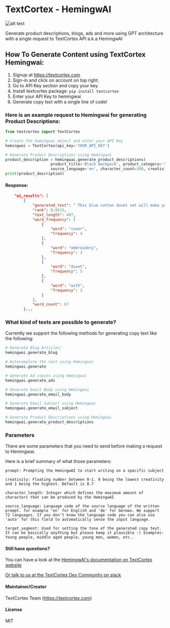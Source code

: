 # TextCortex - HemingwAI
![alt text](https://github.com/textcortex/hemingwai/raw/main/textcortex_logo.png?raw=true "TextCortex AI API Hemingway Logo")

Generate product descriptions, blogs, ads and more using GPT architecture with a single request to TextCortex API a.k.a 
HemingwAI

## How To Generate Content using TextCortex Hemingwai:
1. Signup at https://textcortex.com
2. Sign-in and click on account on top right.
3. Go to API Key section and copy your key.
4. Install textcortex package:
   `pip install textcortex`
5. Enter your API Key to hemingwai
6. Generate copy text with a single line of code!

### Here is an example request to Hemingwai for generating Product Descriptions:

```python
from textcortex import TextCortex

# Create the hemingwai object and enter your API Key
hemingwai = TextCortex(api_key='YOUR_API_KEY')

# Generate Product Descriptions using Hemingwai
product_description = hemingwai.generate_product_descriptions(
                    product_title='Black Backpack', product_category='Shoes & Bags', target_segment='',
                    source_language='en', character_count=300, creativity=0.7)
print(product_description)
```

#### Response:
```json
    "ai_results": [
        {
            "generated_text": " This blue cotton duvet set will make your bedroom set, comfortable and stylish. The duvet cover set is made from soft polyester fabric with detailed embroidery. The duvet cover set has blue and silver floral embroidery details. The decorative pillows are decorated with black and silver embroidery. The duvet cover set is completed with coordinated Two shams, one in the same design. The duvet cover set is",
            "rank": 0.9533,
            "text_length": 407,
            "word_frequency": [
                {
                    "word": "cover",
                    "frequency": 4
                },
                {
                    "word": "embroidery",
                    "frequency": 3
                },
                {
                    "word": "duvet",
                    "frequency": 5
                },
                {
                    "word": "with",
                    "frequency": 3
                }
            ],
            "word_count": 67
        }...
```

### What kind of texts are possible to generate?

Currently we support the following methods for generating copy text like the following:
```python
# Generate Blog Articles:
hemingwai.generate_blog

# Autocomplete the rest using Hemingwai
hemingwai.generate

# Generate Ad copies using Hemingwai
hemingwai.generate_ads

# Generate Email Body using Hemingwai
hemingwai.generate_email_body

# Generate Email Subject using Hemingwai
hemingwai.generate_email_subject

# Generate Product Descriptions using Hemingwai
hemingwai.generate_product_descriptions
```

### Parameters
There are some parameters that you need to send before making a request to Hemingwai.

Here is a brief summary of what those parameters:

`prompt: Prompting the HemingwAI to start writing on a specific subject`

`creativity: Floating number between 0-1. 0 being the lowest creativity and 1 being the highest. Default is 0.7`

`character_length: Integer which defines the maximum amount of characters that can be produced by the HemingwAI`

`source_language: Language code of the source language of the written prompt. for example 'en' for English and 'de' for German.
We support 72 languages. If you don't know the language code you can also use 'auto' for this field to automatically sense the input language.`

`target_segment: Used for setting the tone of the generated copy text. It can be basically anything but please keep it plausible :)
Examples: Young people, middle aged people, young men, women, etc..`

#### Still have questions?
You can have a look at the [HemingwAI's documentation on TextCortex website](https://textcortex.com/documentation/api)

[Or talk to us at the TextCortex Dev Community on slack](https://join.slack.com/t/textcortexaicommunity/shared_invite/zt-rmaw7j10-Lz9vf86aF5I_fYZAS7JafQ)

#### Maintainer/Creator
TextCortex Team (https://textcortex.com)

#### License
MIT